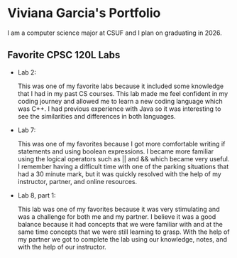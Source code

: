 
# Viviana Garcia's Portfolio

I am a computer science major at CSUF and I plan on graduating in 2026.

## Favorite CPSC 120L Labs

* Lab 2:

    This was one of my favorite labs because it included some knowledge that I had in my past CS courses. This lab made me feel confident in my coding journey and allowed me to learn a new  coding language which was C++. I had previous experience with Java so it was interesting to see the similarities and differences in both languages.

* Lab 7:

    This was one of my favorites because I got more comfortable writing if statements and using boolean expressions. I became more familiar using the logical operators such as || and && which became very useful. I remember having a difficult time with one of the parking situations that had a 30 minute mark, but it was quickly resolved with the help of my instructor, partner, and online resources. 

* Lab 8, part 1:

    This lab was one of my favorites because it was very stimulating and was a challenge for both me and my partner. I believe it was a good balance because it had concepts that we were familiar with and at the same time concepts that we were still learning to grasp. With the help of my partner we got to complete the lab using our knowledge, notes, and with the help of our instructor.
